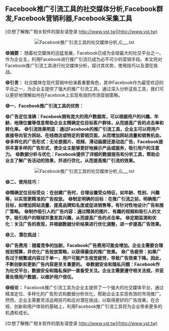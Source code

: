 ## **Facebook推广引流工具的社交媒体分析,Facebook群发,Facebook营销利器,Facebook采集工具**

[😍想了解推广相关软件的朋友请登录 http://www.vst.tw](http://www.vst.tw)

 <center><img src="https://vst.tw/MP4/tuiguang/png/1.png" alt="Facebook推广引流工具的社交媒体分析_0___.txt"></center>

**😄摘要：**
随着社交媒体的迅猛发展，Facebook已成为全球最大的社交平台之一。作为企业主，利用Facebook进行推广引流已成为必不可少的营销手段。本文将对Facebook推广引流工具进行社交媒体分析，探讨其优势、使用技巧以及潜在挑战。

**😄引言：**
社交媒体在现代营销中扮演着重要角色，其中Facebook作为最受欢迎的平台之一，为企业主提供了强大的推广引流工具。通过深入分析这些工具，我们可以更好地理解如何在Facebook上实现有效的市场营销策略。

**😄一、Facebook推广引流工具的优势：**

**😄广告定位准确：Facebook拥有庞大的用户数据库，可以根据用户的兴趣、年龄、地理位置等信息帮助企业主精确定位目标客户群体，从而提高广告的点击率和转化率。**
**😄引流效果明显：通过Facebook的推广引流工具，企业主可以将用户直接导向官方网站、在线商店或特定的营销页面，从而增加网站流量和销售机会。**
**😄多样化的广告形式：无论是图片、视频、滑动画廊还是动态广告，Facebook提供丰富多样的广告形式，使企业主能够更好地展示产品或服务，吸引用户的注意力。**
**😄数据分析与优化：Facebook提供了详细的数据报告和分析工具，帮助企业主了解广告活动的效果，并进行优化，从而提高推广引流的效果。**

 <center><img src="https://vst.tw/MP4/tuiguang/png/1.png" alt="Facebook推广引流工具的社交媒体分析_0___.txt"></center>

**😄二、使用技巧：**

**😄精确定位目标受众：在创建广告时，合理设置受众特征，如年龄、性别、兴趣等，以实现更精准的广告投放。**
**😄制定明确的目标：在推广引流之前，明确推广目标，如增加网站流量、提高品牌知名度或促进销售等，有针对性地设计广告和推广策略。**
**😄制作吸引人的广告内容：通过精美的图片、有趣的视频和吸引人的文字，吸引用户的眼球并激发其兴趣，从而提高广告的点击率。**
**😄定期监测和优化：关注广告的表现，并根据数据分析结果进行优化调整，进一步提高广告效果。**

**😄三、潜在挑战：**

**😄广告费用：随着竞争的加剧，Facebook广告费用可能会增加。企业主需要合理规划预算，并优化广告投放策略，以获得最佳的推广效果。**
**😄广告疲劳：如果广告过于频繁或内容过于单一，用户可能产生视觉疲劳，导致广告效果下降。因此，不断创新和更新广告内容是至关重要的。**
**😄数据安全和隐私问题：Facebook作为社交平台，数据安全和隐私保护一直备受关注。企业主需要遵守相关法规，并妥善处理用户数据，以维护用户信任。**

**😄结论：**
Facebook推广引流工具为企业主提供了一个强大的社交媒体平台，通过精准定位、多样化的广告形式和数据分析优化，帮助企业主实现有效的市场推广。然而，企业主需要灵活运用技巧和应对潜在挑战，以取得更好的广告效果。在合规、创新和用户体验的基础上，利用Facebook推广引流工具将为企业带来更多的机遇和成长。

[😍想了解推广相关软件的朋友请登录 http://www.vst.tw](http://www.vst.tw)



